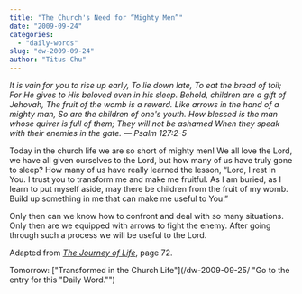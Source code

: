 ```yaml
---
title: "The Church's Need for “Mighty Men”"
date: "2009-09-24"
categories: 
  - "daily-words"
slug: "dw-2009-09-24"
author: "Titus Chu"
---
```


_It is vain for you to rise up early, To lie down late, To eat the bread of toil; For He gives to His beloved even in his sleep. Behold, children are a gift of Jehovah, The fruit of the womb is a reward. Like arrows in the hand of a mighty man, So are the children of one's youth. How blessed is the man whose quiver is full of them; They will not be ashamed When they speak with their enemies in the gate. — Psalm 127:2-5_

Today in the church life we are so short of mighty men! We all love the Lord, we have all given ourselves to the Lord, but how many of us have truly gone to sleep? How many of us have really learned the lesson, “Lord, I rest in You. I trust you to transform me and make me fruitful. As I am buried, as I learn to put myself aside, may there be children from the fruit of my womb. Build up something in me that can make me useful to You.”

Only then can we know how to confront and deal with so many situations. Only then are we equipped with arrows to fight the enemy. After going through such a process we will be useful to the Lord.

Adapted from [_The Journey of Life_](/book-journey-of-life/ "Go to the entry for this book."), page 72.

Tomorrow: ["Transformed in the Church Life"](/dw-2009-09-25/ "Go to the entry for this "Daily Word."")
